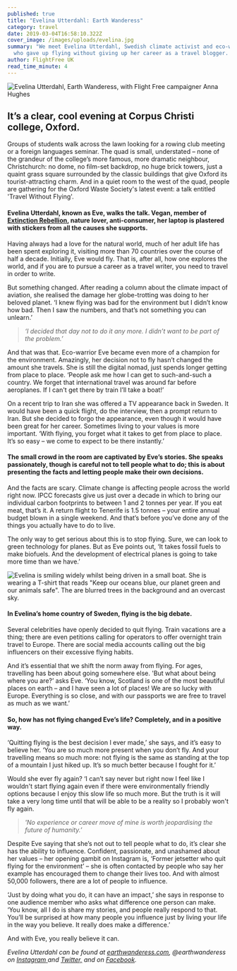 ```yaml
---
published: true
title: "Evelina Utterdahl: Earth Wanderess"
category: travel
date: 2019-03-04T16:58:10.322Z
cover_image: /images/uploads/evelina.jpg
summary: "We meet Evelina Utterdahl, Swedish climate activist and eco-warrior
  who gave up flying without giving up her career as a travel blogger. "
author: FlightFree UK
read_time_minute: 4
---
```

![](/images/uploads/eve-and-anna.jpg "Evelina Utterdahl, Earth Wanderess, with Flight Free campaigner Anna Hughes")

## It’s a clear, cool evening at Corpus Christi college, Oxford. 

Groups of students walk across the lawn looking for a rowing club meeting or a foreign languages seminar. The quad is small, understated – none of the grandeur of the college’s more famous, more dramatic neighbour, Christchurch: no dome, no film-set backdrop, no huge brick towers, just a quaint grass square surrounded by the classic buildings that give Oxford its tourist-attracting charm. And in a quiet room to the west of the quad, people are gathering for the Oxford Waste Society's latest event: a talk entitled 'Travel Without Flying'.

#### Evelina Utterdahl, known as Eve, walks the talk. Vegan, member of [Extinction Rebellion](https://rebellion.earth/), nature lover, anti-consumer, her laptop is plastered with stickers from all the causes she supports.

 Having always had a love for the natural world, much of her adult life has been spent exploring it, visiting more than 70 countries over the course of half a decade. Initially, Eve would fly. That is, after all, how one explores the world, and if you are to pursue a career as a travel writer, you need to travel in order to write.

But something changed. After reading a column about the climate impact of aviation, she realised the damage her globe-trotting was doing to her beloved planet. ‘I knew flying was bad for the environment but I didn’t know how bad. Then I saw the numbers, and that’s not something you can unlearn.’

> *‘I decided that day not to do it any more. I didn’t want to be part of the problem.’*

And that was that. Eco-warrior Eve became even more of a champion for the environment. Amazingly, her decision not to fly hasn’t changed the amount she travels. She is still the digital nomad, just spends longer getting from place to place. ‘People ask me how I can get to such-and-such a country. We forget that international travel was around far before aeroplanes. If I can't get there by train I’ll take a boat!’

On a recent trip to Iran she was offered a TV appearance back in Sweden. It would have been a quick flight, do the interview, then a prompt return to Iran. But she decided to forgo the appearance, even though it would have been great for her career. Sometimes living to your values is more important. ‘With flying, you forget what it takes to get from place to place. It’s so easy – we come to expect to be there instantly.’ 

#### The small crowd in the room are captivated by Eve’s stories. She speaks passionately, though is careful not to tell people what to do; this is about presenting the facts and letting people make their own decisions. 

And the facts are scary. Climate change is affecting people across the world right now. IPCC forecasts give us just over a decade in which to bring our individual carbon footprints to between 1 and 2 tonnes per year. If you eat meat, that’s it. A return flight to Tenerife is 1.5 tonnes – your entire annual budget blown in a single weekend. And that’s before you’ve done any of the things you actually have to do to live.

The only way to get serious about this is to stop flying. Sure, we can look to green technology for planes. But as Eve points out, ‘It takes fossil fuels to make biofuels. And the development of electrical planes is going to take more time than we have.’

![Evelina is smiling widely whilst being driven in a small boat. She is wearing a T-shirt that reads "Keep our oceans blue, our planet green and our animals safe". The are blurred trees in the background and an overcast sky. ](/images/uploads/evelina.jpg "Evelina utilising boat travel!")

#### In Evelina’s home country of Sweden, flying is the big debate. 

Several celebrities have openly decided to quit flying. Train vacations are a thing; there are even petitions calling for operators to offer overnight train travel to Europe. There are social media accounts calling out the big influencers on their excessive flying habits.

And it’s essential that we shift the norm away from flying. For ages, travelling has been about going somewhere else. 'But what about being where you are?’ asks Eve. ‘You know, Scotland is one of the most beautiful places on earth – and I have seen a lot of places! We are so lucky with Europe. Everything is so close, and with our passports we are free to travel as much as we want.’

#### So, how has not flying changed Eve’s life? Completely, and in a positive way. 

‘Quitting flying is the best decision I ever made,’ she says, and it’s easy to believe her. ‘You are so much more present when you don’t fly. And your travelling means so much more: not flying is the same as standing at the top of a mountain I just hiked up. It’s so much better because I fought for it.’

Would she ever fly again? ‘I can’t say never but right now I feel like I wouldn't start flying again even if there were environmentally friendly options because I enjoy this slow life so much more. But the truth is it will take a very long time until that will be able to be a reality so I probably won't fly again.

> *'No experience or career move of mine is worth jeopardising the future of humanity.’*

Despite Eve saying that she’s not out to tell people what to do, it’s clear she has the ability to influence. Confident, passionate, and unashamed about her values – her opening gambit on Instagram is, ‘Former jetsetter who quit flying for the environment’ – she is often contacted by people who say her example has encouraged them to change their lives too. And with almost 50,000 followers, there are a lot of people to influence. 

‘Just by doing what you do, it can have an impact,’ she says in response to one audience member who asks what difference one person can make. ‘You know, all I do is share my stories, and people really respond to that. You’ll be surprised at how many people you influence just by living your life in the way you believe. It really does make a difference.’

And with Eve, you really believe it can.

*Evelina Utterdahl can be found at* *[earthwanderess.com](http://earthwanderess.com/), @earthwanderess on* [*Instagram* ](https://www.instagram.com/earthwanderess/)*and* *[Twitter,](https://twitter.com/earthwanderess)* *and on* *[Facebook](https://www.facebook.com/utterdahl).*